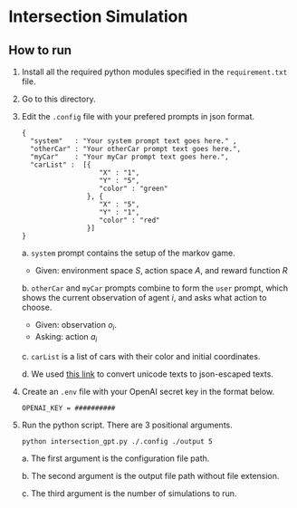 # Intersection Simulation

## How to run
1. Install all the required python modules specified in the `requirement.txt` file. 
2. Go to this directory. 
3. Edit the `.config` file with your prefered prompts in json format.
    ```
    { 
      "system"   : "Your system prompt text goes here." ,
      "otherCar" : "Your otherCar prompt text goes here.",
      "myCar"    : "Your myCar prompt text goes here.",
      "carList" :  [{  
                       "X" : "1",
                       "Y" : "5", 
                       "color" : "green"
                    }, {
                       "X" : "5", 
                       "Y" : "1", 
                       "color" : "red"
                    }]
    }
    ```
    a. `system` prompt contains the setup of the markov game. 
    - Given: environment space $S$, action space $A$, and reward function $R$

    b. `otherCar` and `myCar` prompts combine to form the `user` prompt, which shows the current observation of agent $i$, and asks what action to choose. 
    - Given: observation $o_i$. 
    - Asking: action $a_i$

    c. `carList` is a list of cars with their color and initial coordinates.

    d. We used [this link](https://www.freeformatter.com/json-escape.html) to convert unicode texts to json-escaped texts.
4. Create an `.env` file with your OpenAI secret key in the format below. 
    ```
    OPENAI_KEY = ##########
    ```
5. Run the python script. There are 3 positional arguments. 
    ```
    python intersection_gpt.py ./.config ./output 5
    ```
    a. The first argument is the configuration file path.

    b. The second argument is the output file path without file extension.

    c. The third argument is the number of simulations to run. 